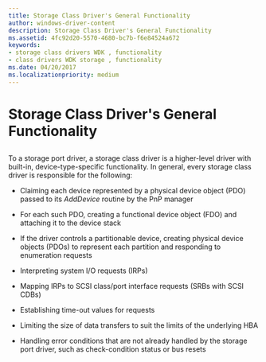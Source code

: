 ```yaml
---
title: Storage Class Driver's General Functionality
author: windows-driver-content
description: Storage Class Driver's General Functionality
ms.assetid: 4fc92d20-5570-4680-bc7b-f6e84524a672
keywords:
- storage class drivers WDK , functionality
- class drivers WDK storage , functionality
ms.date: 04/20/2017
ms.localizationpriority: medium
---
```


# Storage Class Driver's General Functionality


## <span id="ddk_storage_class_drivers_general_functionality_kg"></span><span id="DDK_STORAGE_CLASS_DRIVERS_GENERAL_FUNCTIONALITY_KG"></span>


To a storage port driver, a storage class driver is a higher-level driver with built-in, device-type-specific functionality. In general, every storage class driver is responsible for the following:

-   Claiming each device represented by a physical device object (PDO) passed to its *AddDevice* routine by the PnP manager

-   For each such PDO, creating a functional device object (FDO) and attaching it to the device stack

-   If the driver controls a partitionable device, creating physical device objects (PDOs) to represent each partition and responding to enumeration requests

-   Interpreting system I/O requests (IRPs)

-   Mapping IRPs to SCSI class/port interface requests (SRBs with SCSI CDBs)

-   Establishing time-out values for requests

-   Limiting the size of data transfers to suit the limits of the underlying HBA

-   Handling error conditions that are not already handled by the storage port driver, such as check-condition status or bus resets

 

 





